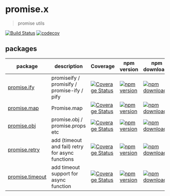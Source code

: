 # promise.x
>  promise utils

[![Build Status](https://img.shields.io/travis/magicdawn/promise.x.svg?style=flat-square)](https://travis-ci.org/magicdawn/promise.x)
[![codecov](https://codecov.io/gh/magicdawn/promise.x/branch/master/graph/badge.svg)](https://codecov.io/gh/magicdawn/promise.x)

## packages
<!-- prettier-ignore -->
| package | description | Coverage | npm version | npm downloads | npm license |
| -- | -- | -- | -- | -- | -- |
| [promise.ify ](promise.ify/) | promiseify / promisify / promise-ify / pify | [![Coverage Status](https://codecov.io/gh/magicdawn/promise.x/branch/master/graph/badge.svg?flag=pify&style=flat-square)](https://codecov.io/gh/magicdawn/promise.ify) | [![npm version](https://img.shields.io/npm/v/promise.ify.svg?style=flat-square)](https://www.npmjs.com/package/promise.ify) | [![npm downloads](https://img.shields.io/npm/dm/promise.ify.svg?style=flat-square)](https://www.npmjs.com/package/promise.ify) | [![npm license](https://img.shields.io/npm/l/promise.ify.svg?style=flat-square)](http://magicdawn.mit-license.org) |
| [promise.map ](promise.map/) | Promise.map | [![Coverage Status](https://codecov.io/gh/magicdawn/promise.x/branch/master/graph/badge.svg?flag=pmap&style=flat-square)](https://codecov.io/gh/magicdawn/promise.map) | [![npm version](https://img.shields.io/npm/v/promise.map.svg?style=flat-square)](https://www.npmjs.com/package/promise.map) | [![npm downloads](https://img.shields.io/npm/dm/promise.map.svg?style=flat-square)](https://www.npmjs.com/package/promise.map) | [![npm license](https://img.shields.io/npm/l/promise.map.svg?style=flat-square)](http://magicdawn.mit-license.org) |
| [promise.obj ](promise.obj/) | promise.obj / promise.props etc | [![Coverage Status](https://codecov.io/gh/magicdawn/promise.x/branch/master/graph/badge.svg?flag=pobj&style=flat-square)](https://codecov.io/gh/magicdawn/promise.obj) | [![npm version](https://img.shields.io/npm/v/promise.obj.svg?style=flat-square)](https://www.npmjs.com/package/promise.obj) | [![npm downloads](https://img.shields.io/npm/dm/promise.obj.svg?style=flat-square)](https://www.npmjs.com/package/promise.obj) | [![npm license](https://img.shields.io/npm/l/promise.obj.svg?style=flat-square)](http://magicdawn.mit-license.org) |
| [promise.retry ](promise.retry/) | add (timeout and fail) retry for async functions | [![Coverage Status](https://codecov.io/gh/magicdawn/promise.x/branch/master/graph/badge.svg?flag=pretry&style=flat-square)](https://codecov.io/gh/magicdawn/promise.retry) | [![npm version](https://img.shields.io/npm/v/promise.retry.svg?style=flat-square)](https://www.npmjs.com/package/promise.retry) | [![npm downloads](https://img.shields.io/npm/dm/promise.retry.svg?style=flat-square)](https://www.npmjs.com/package/promise.retry) | [![npm license](https://img.shields.io/npm/l/promise.retry.svg?style=flat-square)](http://magicdawn.mit-license.org) |
| [promise.timeout ](promise.timeout/) | add timeout support for async function | [![Coverage Status](https://codecov.io/gh/magicdawn/promise.x/branch/master/graph/badge.svg?flag=ptimeout&style=flat-square)](https://codecov.io/gh/magicdawn/promise.timeout) | [![npm version](https://img.shields.io/npm/v/promise.timeout.svg?style=flat-square)](https://www.npmjs.com/package/promise.timeout) | [![npm downloads](https://img.shields.io/npm/dm/promise.timeout.svg?style=flat-square)](https://www.npmjs.com/package/promise.timeout) | [![npm license](https://img.shields.io/npm/l/promise.timeout.svg?style=flat-square)](http://magicdawn.mit-license.org) |
